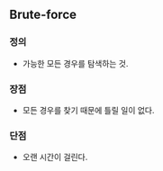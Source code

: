 ## Brute-force

### 정의

- 가능한 모든 경우를 탐색하는 것.

### 장점

- 모든 경우를 찾기 때문에 틀릴 일이 없다.

### 단점

- 오랜 시간이 걸린다.

